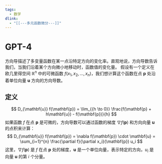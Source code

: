 ```yaml
---
tags:
  - 数学
dlink:
  - "[[---多元函数微分---]]"
---
```



# GPT-4
方向导描述了多变量函数在某一点沿特定方向的变化率。直观地说，方向导数告诉我们，当我们沿着某个方向微小地移动时，函数值的变化量。
假设有一个定义在欧几里得空间 $\mathbb{R}^n$ 中的可微函数 $f(x_1, x_2, ..., x_n)$，我们想计算这个函数在点 $\mathbf{p}$ 处沿着单位向量 $\mathbf{u}$ 方向的方向导数。
## 定义
$$
D_{\mathbf{u}} f(\mathbf{p}) = \lim_{{h \to 0}} \frac{f(\mathbf{p} + h\mathbf{u}) - f(\mathbf{p})}{h}
$$
如果函数 $f$ 在点 $\mathbf{p}$ 是可微的，方向导数可以通过函数的梯度 $\nabla f(\mathbf{p})$ 和方向向量 $\mathbf{u}$ 的点积来计算：
$$
D_{\mathbf{u}} f(\mathbf{p}) = \nabla f(\mathbf{p}) \cdot \mathbf{u} = \sum_{i=1}^{n} \frac{\partial f}{\partial x_i}(\mathbf{p}) u_i
$$
这里，$\nabla f(\mathbf{p})$ 是 $f$ 在点 $\mathbf{p}$ 处的梯度，$\mathbf{u}$ 是一个单位向量，表示特定的方向，$u_i$ 是向量 $\mathbf{u}$ 的第 $i$ 个分量。


